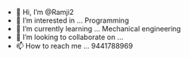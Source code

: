 - 👋 Hi, I’m @Ramji2
- 👀 I’m interested in ...  Programming
- 🌱 I’m currently learning ... Mechanical engineering
- 💞️ I’m looking to collaborate on ...
- 📫 How to reach me ... 9441788969

<!---
Ramji2/Ramji2 is a ✨ special ✨ repository because its `README.md` (this file) appears on your GitHub profile.
You can click the Preview link to take a look at your changes.
--->
